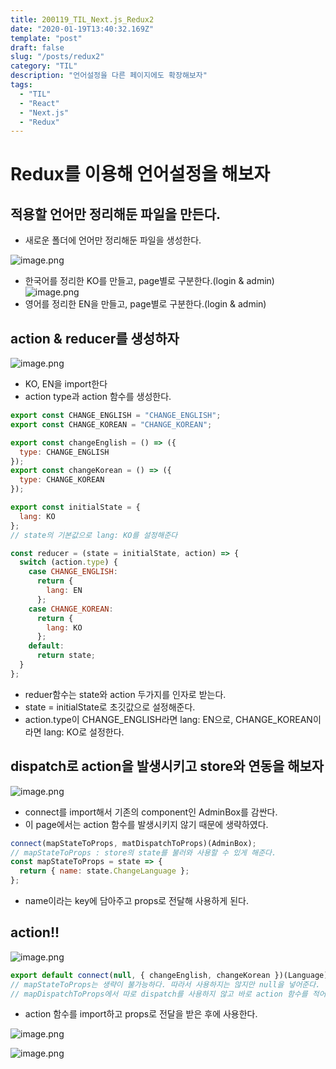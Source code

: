 ```yaml
---
title: 200119_TIL_Next.js_Redux2
date: "2020-01-19T13:40:32.169Z"
template: "post"
draft: false
slug: "/posts/redux2"
category: "TIL"
description: "언어설정을 다른 페이지에도 확장해보자"
tags:
  - "TIL"
  - "React"
  - "Next.js"
  - "Redux"
---
```


# Redux를 이용해 언어설정을 해보자

## 적용할 언어만 정리해둔 파일을 만든다.

- 새로운 폴더에 언어만 정리해둔 파일을 생성한다.

![image.png](https://images.velog.io/post-images/jotang/bed5bee0-3a82-11ea-bc2b-d3e4d0508d4e/image.png)

- 한국어를 정리한 KO를 만들고, page별로 구분한다.(login & admin)
  ![image.png](https://images.velog.io/post-images/jotang/d9ac2b00-3a82-11ea-bc2b-d3e4d0508d4e/image.png)
- 영어를 정리한 EN을 만들고, page별로 구분한다.(login & admin)

## action & reducer를 생성하자

![image.png](https://images.velog.io/post-images/jotang/45090fd0-3a83-11ea-a1ad-4fad434d4fa8/image.png)

- KO, EN을 import한다
- action type과 action 함수를 생성한다.

```jsx
export const CHANGE_ENGLISH = "CHANGE_ENGLISH";
export const CHANGE_KOREAN = "CHANGE_KOREAN";

export const changeEnglish = () => ({
  type: CHANGE_ENGLISH
});
export const changeKorean = () => ({
  type: CHANGE_KOREAN
});
```

```jsx
export const initialState = {
  lang: KO
};
// state의 기본값으로 lang: KO를 설정해준다
```

```jsx
const reducer = (state = initialState, action) => {
  switch (action.type) {
    case CHANGE_ENGLISH:
      return {
        lang: EN
      };
    case CHANGE_KOREAN:
      return {
        lang: KO
      };
    default:
      return state;
  }
};
```

- reduer함수는 state와 action 두가지를 인자로 받는다.
- state = initialState로 초깃값으로 설정해준다.
- action.type이 CHANGE_ENGLISH라면 lang: EN으로, CHANGE_KOREAN이라면 lang: KO로 설정한다.

## dispatch로 action을 발생시키고 store와 연동을 해보자

![image.png](https://images.velog.io/post-images/jotang/ea958720-3a89-11ea-bc2b-d3e4d0508d4e/image.png)

- connect를 import해서 기존의 component인 AdminBox를 감싼다.
- 이 page에서는 action 함수를 발생시키지 않기 때문에 생략하였다.

```jsx
connect(mapStateToProps, matDispatchToProps)(AdminBox);
// mapStateToProps : store의 state를 불러와 사용할 수 있게 해준다.
const mapStateToProps = state => {
  return { name: state.ChangeLanguage };
};
```

- name이라는 key에 담아주고 props로 전달해 사용하게 된다.

## action!!

![image.png](https://images.velog.io/post-images/jotang/d7cac730-3a8a-11ea-8978-5d3ee0e9c1b4/image.png)

```jsx
export default connect(null, { changeEnglish, changeKorean })(Language);
// mapStateToProps는 생략이 불가능하다. 따라서 사용하지는 않지만 null을 넣어준다.
// mapDispatchToProps에서 따로 dispatch를 사용하지 않고 바로 action 함수를 적어주고, 사용한다.
```

- action 함수를 import하고 props로 전달을 받은 후에 사용한다.

![image.png](https://images.velog.io/post-images/jotang/b2c4b610-3a8c-11ea-a923-71d0c816de13/image.png)

![image.png](https://images.velog.io/post-images/jotang/fb4f9d40-3a8d-11ea-8978-5d3ee0e9c1b4/image.png)

